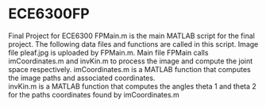 # ECE6300FP
Final Project for ECE6300
FPMain.m is the main MATLAB script for the final project. The following data files and functions are called in this script.
Image file pleaf.jpg is uploaded by FPMain.m.
Main file FPMain calls imCoordinates.m and invKin.m to process the image and compute the joint space respectively.
imCoordinates.m is a MATLAB function that computes the image paths and associated coordinates.  
invKin.m is a MATLAB function that computes the angles theta 1 and theta 2 for the paths coordinates found by imCoordinates.m
